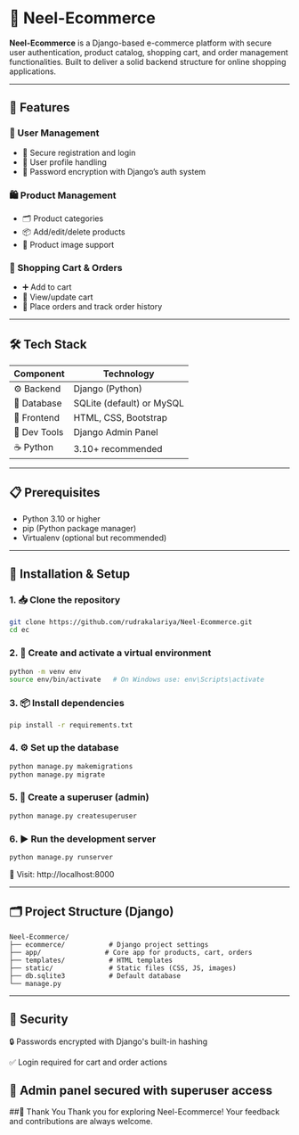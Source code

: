 # 🛒 Neel-Ecommerce

**Neel-Ecommerce** is a Django-based e-commerce platform with secure user authentication, product catalog, shopping cart, and order management functionalities. Built to deliver a solid backend structure for online shopping applications.

---

## 🚀 Features

### 👤 User Management
- 🔐 Secure registration and login
- 🧾 User profile handling
- 🔑 Password encryption with Django’s auth system

### 🛍️ Product Management
- 🗂️ Product categories
- 📦 Add/edit/delete products
- 📸 Product image support

### 🛒 Shopping Cart & Orders
- ➕ Add to cart
- 🧺 View/update cart
- 🧾 Place orders and track order history

---

## 🛠 Tech Stack

| Component      | Technology        |
|----------------|-------------------|
| ⚙️ Backend      | Django (Python)    |
| 💾 Database     | SQLite (default) or MySQL |
| 🎨 Frontend     | HTML, CSS, Bootstrap |
| 🧪 Dev Tools     | Django Admin Panel |
| ☕ Python        | 3.10+ recommended |

---

## 📋 Prerequisites

- Python 3.10 or higher
- pip (Python package manager)
- Virtualenv (optional but recommended)

---

## 🔧 Installation & Setup

### 1. 📥 Clone the repository

```bash
git clone https://github.com/rudrakalariya/Neel-Ecommerce.git
cd ec
```
### 2. 🧪 Create and activate a virtual environment
```bash
python -m venv env
source env/bin/activate   # On Windows use: env\Scripts\activate
```
### 3. 📦 Install dependencies
```bash
pip install -r requirements.txt
```
### 4. ⚙️ Set up the database
```bash
python manage.py makemigrations
python manage.py migrate
```
### 5. 👤 Create a superuser (admin)
```bash
python manage.py createsuperuser
```
### 6. ▶️ Run the development server
```bash
python manage.py runserver
```
🔗 Visit: http://localhost:8000

---

## 🗂️ Project Structure (Django)
```
Neel-Ecommerce/
├── ecommerce/           # Django project settings
├── app/                # Core app for products, cart, orders
├── templates/           # HTML templates
├── static/              # Static files (CSS, JS, images)
├── db.sqlite3           # Default database
└── manage.py
```
---

## 🔐 Security
🔒 Passwords encrypted with Django's built-in hashing

✅ Login required for cart and order actions

🔐 Admin panel secured with superuser access
---
##🙏 Thank You
Thank you for exploring Neel-Ecommerce!
Your feedback and contributions are always welcome.

